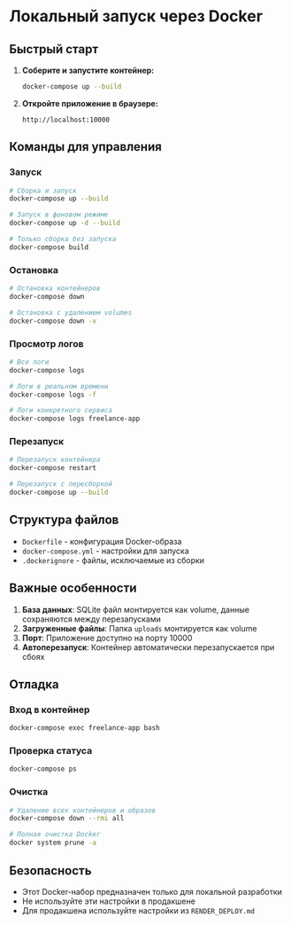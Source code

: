 # Локальный запуск через Docker

## Быстрый старт

1. **Соберите и запустите контейнер:**
   ```bash
   docker-compose up --build
   ```

2. **Откройте приложение в браузере:**
   ```
   http://localhost:10000
   ```

## Команды для управления

### Запуск
```bash
# Сборка и запуск
docker-compose up --build

# Запуск в фоновом режиме
docker-compose up -d --build

# Только сборка без запуска
docker-compose build
```

### Остановка
```bash
# Остановка контейнеров
docker-compose down

# Остановка с удалением volumes
docker-compose down -v
```

### Просмотр логов
```bash
# Все логи
docker-compose logs

# Логи в реальном времени
docker-compose logs -f

# Логи конкретного сервиса
docker-compose logs freelance-app
```

### Перезапуск
```bash
# Перезапуск контейнера
docker-compose restart

# Перезапуск с пересборкой
docker-compose up --build
```

## Структура файлов

- `Dockerfile` - конфигурация Docker-образа
- `docker-compose.yml` - настройки для запуска
- `.dockerignore` - файлы, исключаемые из сборки

## Важные особенности

1. **База данных**: SQLite файл монтируется как volume, данные сохраняются между перезапусками
2. **Загруженные файлы**: Папка `uploads` монтируется как volume
3. **Порт**: Приложение доступно на порту 10000
4. **Автоперезапуск**: Контейнер автоматически перезапускается при сбоях

## Отладка

### Вход в контейнер
```bash
docker-compose exec freelance-app bash
```

### Проверка статуса
```bash
docker-compose ps
```

### Очистка
```bash
# Удаление всех контейнеров и образов
docker-compose down --rmi all

# Полная очистка Docker
docker system prune -a
```

## Безопасность

- Этот Docker-набор предназначен только для локальной разработки
- Не используйте эти настройки в продакшене
- Для продакшена используйте настройки из `RENDER_DEPLOY.md`
